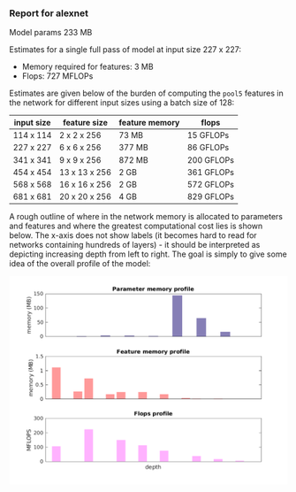 ### Report for alexnet
Model params 233 MB 

Estimates for a single full pass of model at input size 227 x 227: 

* Memory required for features: 3 MB 
* Flops: 727 MFLOPs 

Estimates are given below of the burden of computing the `pool5` features in the network for different input sizes using a batch size of 128: 

| input size | feature size | feature memory | flops | 
|------------|--------------|----------------|-------| 
| 114 x 114 | 2 x 2 x 256 | 73 MB | 15 GFLOPs |
| 227 x 227 | 6 x 6 x 256 | 377 MB | 86 GFLOPs |
| 341 x 341 | 9 x 9 x 256 | 872 MB | 200 GFLOPs |
| 454 x 454 | 13 x 13 x 256 | 2 GB | 361 GFLOPs |
| 568 x 568 | 16 x 16 x 256 | 2 GB | 572 GFLOPs |
| 681 x 681 | 20 x 20 x 256 | 4 GB | 829 GFLOPs |

A rough outline of where in the network memory is allocated to parameters and features and where the greatest computational cost lies is shown below.  The x-axis does not show labels (it becomes hard to read for networks containing hundreds of layers) - it should be interpreted as depicting increasing depth from left to right.  The goal is simply to give some idea of the overall profile of the model: 

![alexnet profile](figs/alexnet.png)
